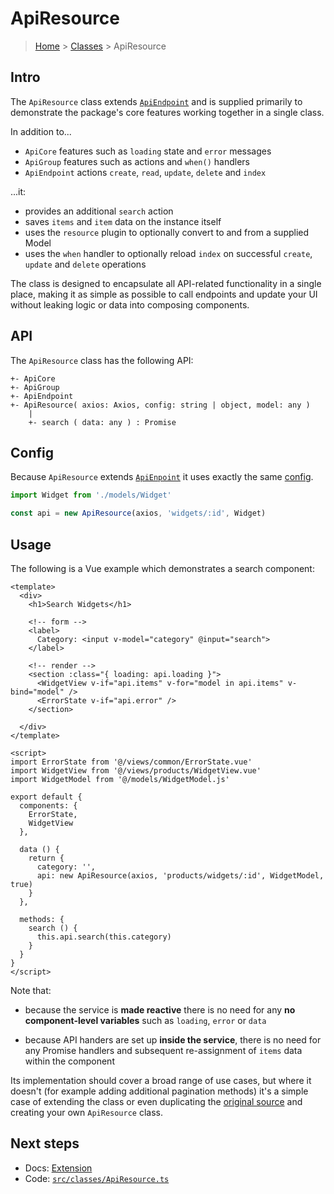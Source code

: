 # ApiResource

> [Home](../README.md) &gt; [Classes](README.md) &gt; ApiResource

## Intro

The `ApiResource` class extends [`ApiEndpoint`](ApiEndpoint.md) and is supplied primarily to demonstrate the package's core features working together in a single class.

In addition to...

- `ApiCore` features such as `loading` state and `error` messages
- `ApiGroup` features such as actions and `when()` handlers
- `ApiEndpoint` actions `create`, `read`, `update`, `delete` and `index`

...it:

- provides an additional `search` action
- saves `items` and `item` data on the instance itself
- uses the `resource` plugin to optionally convert to and from a supplied Model
- uses the `when` handler to optionally reload `index` on successful `create`, `update` and `delete` operations

The class is designed to encapsulate all API-related functionality in a single place, making it as simple as possible to call endpoints and update your UI without leaking logic or data into composing components.

## API

The `ApiResource` class has the following API:


```
+- ApiCore
+- ApiGroup
+- ApiEndpoint
+- ApiResource( axios: Axios, config: string | object, model: any )
    |
    +- search ( data: any ) : Promise
```

## Config

Because `ApiResource` extends [`ApiEnpoint`](ApiEndpoint.md) it uses exactly the same [config](ApiEndpoint.md#config).

```js
import Widget from './models/Widget'

const api = new ApiResource(axios, 'widgets/:id', Widget)
```

## Usage

The following is a Vue example which demonstrates a search component:
 

```vue
<template>
  <div>
    <h1>Search Widgets</h1>
    
    <!-- form -->
    <label>
      Category: <input v-model="category" @input="search">
    </label>

    <!-- render -->
    <section :class="{ loading: api.loading }">
      <WidgetView v-if="api.items" v-for="model in api.items" v-bind="model" />
      <ErrorState v-if="api.error" />
    </section>

  </div>
</template>

<script>
import ErrorState from '@/views/common/ErrorState.vue'
import WidgetView from '@/views/products/WidgetView.vue'
import WidgetModel from '@/models/WidgetModel.js'

export default {
  components: {
    ErrorState,
    WidgetView
  },
  
  data () {
    return {
      category: '',
      api: new ApiResource(axios, 'products/widgets/:id', WidgetModel, true)
    }
  },
  
  methods: {
    search () {
      this.api.search(this.category)
    }
  }
}
</script>
```

Note that:
 
- because the service is **made reactive** there is no need for any **no component-level variables** such as `loading`, `error` or `data`
 
 - because API handers are set up **inside the service**, there is no need for any Promise handlers and subsequent re-assignment of `items` data within the component

Its implementation should cover a broad range of use cases, but where it doesn't (for example adding additional pagination methods) it's a simple case of extending the class or even duplicating the [original source](https://github.com/davestewart/axios-actions/blob/master/src/classes/ApiResource.ts) and creating your own `ApiResource` class.

## Next steps 

- Docs: [Extension](../extension/README.md)
- Code: [`src/classes/ApiResource.ts`](https://github.com/davestewart/axios-actions/blob/master/src/classes/ApiResource.ts)


